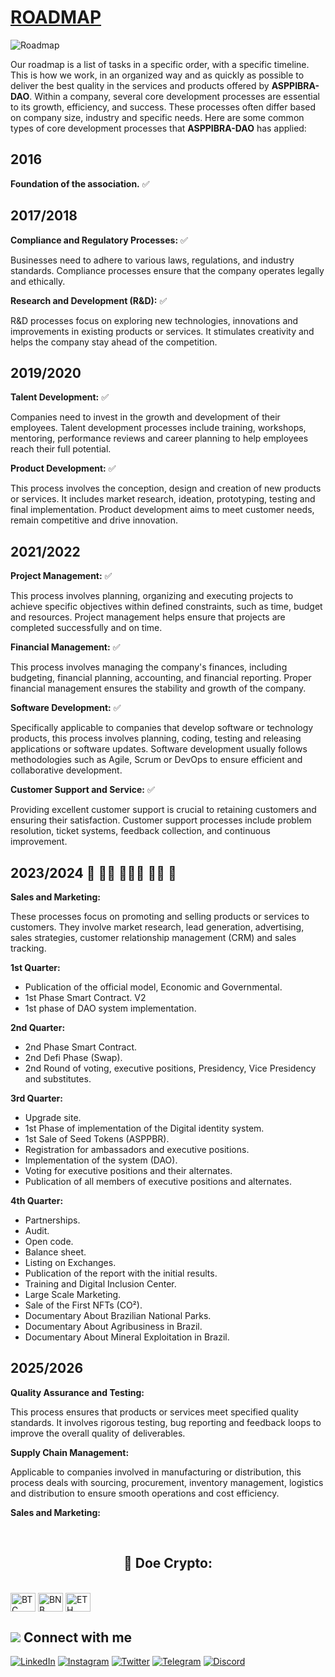 # [ROADMAP](https://www.asppibra.com.br/)

![Roadmap](https://github.com/ASPPIBRA-DAO/ASPPIBRA-DAO/assets/80177249/7c62d331-d11e-48f7-8884-ef71995c40f1)

Our roadmap is a list of tasks in a specific order, with a specific timeline. This is how we work, in an organized way and as quickly as possible to deliver the best quality in the services and products offered by **ASPPIBRA-DAO**.
Within a company, several core development processes are essential to its growth, efficiency, and success. These processes often differ based on company size, industry and specific needs. Here are some common types of core development processes that **ASPPIBRA-DAO** has applied:

## 2016

**Foundation of the association.**  ✅

## 2017/2018

**Compliance and Regulatory Processes:**  ✅

Businesses need to adhere to various laws, regulations, and industry standards. Compliance processes ensure that the company operates legally and ethically.

**Research and Development (R&D):**  ✅

R&D processes focus on exploring new technologies, innovations and improvements in existing products or services. It stimulates creativity and helps the company stay ahead of the competition.

## 2019/2020

**Talent Development:**  ✅

Companies need to invest in the growth and development of their employees. Talent development processes include training, workshops, mentoring, performance reviews and career planning to help employees reach their full potential.

**Product Development:**  ✅

This process involves the conception, design and creation of new products or services. It includes market research, ideation, prototyping, testing and final implementation. Product development aims to meet customer needs, remain competitive and drive innovation.


## 2021/2022

**Project Management:**  ✅

This process involves planning, organizing and executing projects to achieve specific objectives within defined constraints, such as time, budget and resources. Project management helps ensure that projects are completed successfully and on time.

**Financial Management:**  ✅

This process involves managing the company's finances, including budgeting, financial planning, accounting, and financial reporting. Proper financial management ensures the stability and growth of the company.

**Software Development:**  ✅

Specifically applicable to companies that develop software or technology products, this process involves planning, coding, testing and releasing applications or software updates. Software development usually follows methodologies such as Agile, Scrum or DevOps to ensure efficient and collaborative development.

**Customer Support and Service:**  ✅

Providing excellent customer support is crucial to retaining customers and ensuring their satisfaction. Customer support processes include problem resolution, ticket systems, feedback collection, and continuous improvement.

## 2023/2024  🚧  👷🏾 👷🏻‍♂️ 👷‍♀️  🚧

**Sales and Marketing:** 

These processes focus on promoting and selling products or services to customers. They involve market research, lead generation, advertising, sales strategies, customer relationship management (CRM) and sales tracking.

**1st Quarter:**

- Publication of the official model, Economic and Governmental.
- 1st Phase Smart Contract. V2
- 1st phase of DAO system implementation.

**2nd Quarter:**

- 2nd Phase Smart Contract.
- 2nd Defi Phase (Swap).
- 2nd Round of voting, executive positions, Presidency, Vice Presidency and substitutes.


**3rd Quarter:**

- Upgrade site.
- 1st Phase of implementation of the Digital identity system.
- 1st Sale of Seed Tokens (ASPPBR).
- Registration for ambassadors and executive positions.
- Implementation of the system (DAO).
- Voting for executive positions and their alternates.
- Publication of all members of executive positions and alternates.

**4th Quarter:**

- Partnerships.
- Audit.
- Open code.
- Balance sheet.
- Listing on Exchanges.
- Publication of the report with the initial results.
- Training and Digital Inclusion Center.
- Large Scale Marketing.
- Sale of the First NFTs (CO²).
- Documentary About Brazilian National Parks.
- Documentary About Agribusiness in Brazil.
- Documentary About Mineral Exploitation in Brazil.

## 2025/2026

**Quality Assurance and Testing:** 

This process ensures that products or services meet specified quality standards. It involves rigorous testing, bug reporting and feedback loops to improve the overall quality of deliverables.

**Supply Chain Management:** 

Applicable to companies involved in manufacturing or distribution, this process deals with sourcing, procurement, inventory management, logistics and distribution to ensure smooth operations and cost efficiency.

**Sales and Marketing:** 


<br />

## <h2 align="center">🎁 Doe Crypto:</h2>

<div style="display: inline_block"><br>
<img align="center" alt="BTC" height="30" width="40" src="https://user-images.githubusercontent.com/80177249/180482937-475896ac-4853-470f-80da-dae18bcf7748.svg">
<img align="center" alt="BNB" height="30" width="40" src="https://user-images.githubusercontent.com/80177249/180481724-2560053f-dcd3-4879-a63f-5801eb373e66.svg">
<img align="center" alt="ETH" height="30" width="40" src="https://user-images.githubusercontent.com/80177249/180481896-cf45cdde-72f9-4986-8181-9ee64fae126d.svg">

## <img src="https://img.icons8.com/nolan/25/computer.png"/> Connect with me

[![LinkedIn](https://img.shields.io/badge/linkedin-%230077B5.svg?&style=for-the-badge&logo=linkedin&logoColor=white)](https://linkedin.com/company/asppibra-dao/) 
[![Instagram](https://img.shields.io/badge/Instagram-%23E4405F.svg?style=for-the-badge&logo=Instagram&logoColor=white)](https://instagram.com/asppibra/) 
[![Twitter](https://img.shields.io/badge/twitter-%231DA1F2.svg?&style=for-the-badge&logo=twitter&logoColor=white)](https://twitter.com/ASPPIBRA_ORG) 
[![Telegram](https://img.shields.io/badge/Telegram-2CA5E0?style=for-the-badge&logo=telegram&logoColor=white)](https://t.me/Mundo_Digital_BR)
[![Discord](https://img.shields.io/badge/Discord-7289DA?style=for-the-badge&logo=discord&logoColor=white)](https://discord)

</div>
